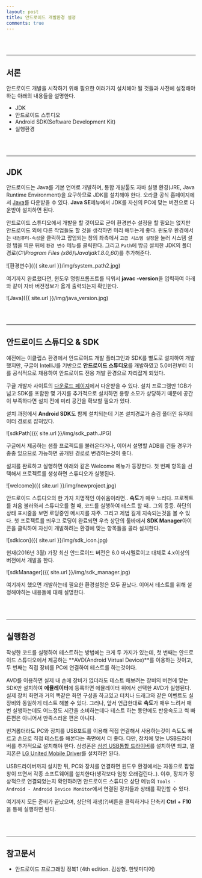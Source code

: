 ```yaml
---
layout: post
title: 안드로이드 개발환경 설정
comments: true
---
```


<br><br>

----

## 서론

안드로이드 개발을 시작하기 위해 필요한 여러가지 설치해야 될 것들과 사전에 설정해야하는 아래의 내용들을 설명한다.

- JDK
- 안드로이드 스튜디오
- Android SDK(Software Development Kit)
- 실행환경

<br><br>

----

## JDK

안드로이드는 Java를 기본 언어로 개발하며, 통합 개발툴도 자바 실행 환경(JRE, Java Runtime Environment)을 요구하므로 JDK를 설치해야 한다. 오라클 공식 홈페이지에서 [Java](http://www.oracle.com/technetwork/indexes/downloads/index.html#java)를 다운받을 수 있다. **Java SE**메뉴에서 JDK를 자신의 PC에 맞는 버전으로 다운받아 설치하면 된다.

안드로이드 스튜디오에서 개발을 할 것이므로 굳이 환경변수 설정을 할 필요는 없지만 안드로이드 외에 다른 작업들도 할 것을 생각하면 미리 해두는게 좋다. 윈도우 환경에서는 `내컴퓨터-속성`을 클릭하고 팝업되는 창의 좌측에서 `고급 시스템 설정`을 눌러 시스템 설정 탭을 띄운 뒤에 `환경 변수` 메뉴를 클릭한다. 그리고 `Path`에 방금 설치한 JDK의 폴더 경로(_C:\Program Files (x86)\Java\jdk1.8.0_60_)를 추가해준다.

![환경변수]({{ site.url }}/img/system_path2.jpg)

여기까지 완료했다면, 윈도우 명령프롬프트를 띄워서 **javac -version**을 입력하여 아래와 같이 자바 버전정보가 옳게 출력되는지 확인한다.

![Java]({{ site.url }}/img/java_version.jpg)


<br><br>

----

## 안드로이드 스튜디오 & SDK

예전에는 이클립스 환경에서 안드로이드 개발 플러그인과 SDK를 별도로 설치하여 개발했지만, 구글이 IntelliJ를 기반으로 **안드로이드 스튜디오**를 개발하였고 5.0버전부터 이를 공식적으로 채용하여 안드로이드 전용 개발 환경으로 자리잡게 되었다.

구글 개발자 사이트의 [다운로드 페이지](http://developer.android.com/intl/ko/sdk/index.html)에서 다운받을 수 있다. 설치 프로그램만 1GB가 넘고 SDK를 포함한 몇 가지를 추가적으로 설치하면 용량 소모가 상당하기 때문에 공간이 부족하다면 설치 전에 미리 공간을 확보할 필요가 있다.

설치 과정에서 **Android SDK**도 함께 설치되는데 기본 설치경로가 숨김 폴더인 유저데이터 경로로 잡혀있다.

![sdkPath]({{ site.url }}/img/sdk_path.JPG)

구글에서 제공하는 샘플 프로젝트를 불러온다거나, 이어서 설명할 ADB를 건들 경우가 종종 있으므로 가능하면 공개된 경로로 변경하는것이 좋다.

설치를 완료하고 실행하면 아래와 같은 Welcome 메뉴가 등장한다. 첫 번째 항목을 선택해서 프로젝트를 생성하면 스튜디오가 실행된다.

![welcome]({{ site.url }}/img/newproject.jpg)

안드로이드 스튜디오의 한 가지 치명적인 아쉬움이라면.. **속도**가 매우 느리다. 프로젝트를 처음 불러와서 스튜디오를 켤 때, 코드를 실행하여 테스트 할 때.. 그외 등등. 하단의 상태 표시줄을 보면 로딩중인 메시지를 자주. 그리고 제법 길게 지속되는것을 볼 수 있다. 첫 프로젝트를 띄우고 로딩이 완료되면 우측 상단의 툴바에서 **SDK Manager**아이콘을 클릭하여 자신이 개발하려는 환경에 맞는 항목들을 골라 설치한다.

![sdkicon]({{ site.url }}/img/sdk_icon.jpg)

현재(2016년 3월) 가장 최신 안드로이드 버전은 6.0 마시멜로이고 대체로 4.x이상의 버전에서 개발을 한다. 

![sdkManager]({{ site.url }}/img/sdk_manager.jpg)

여기까지 했으면 개발하는데 필요한 환경설정은 모두 끝났다. 이어서 테스트를 위해 설정해야하는 내용들에 대해 설명한다.

<br><br>

----

## 실행환경

작성한 코드를 실행하여 테스트하는 방법에는 크게 두 가지가 있는데, 첫 번째는 안드로이드 스튜디오에서 제공하는 **AVD(Android Virtual Device)**를 이용하는 것이고, 두 번째는 직접 장비를 PC에 연결하여 테스트를 하는것이다.

AVD를 이용하면 실제 내 손에 장비가 없더라도 테스트 해보려는 장비의 버전에 맞는 SDK만 설치하여 **에뮬레이터**에 등록하면 에뮬레이터 위에서 선택한 AVD가 실행된다. 실제 장치 화면과 거의 똑같은 화면 구성을 하고있고 터치나 드래그와 같은 이벤트도 실 장비와 동일하게 테스트 해볼 수 있다. 그러나, 앞서 언급한대로 **속도**가 매우 느려서 매번 실행하는데도 어느정도 시간을 소비하는데다 테스트 하는 동안에도 반응속도고 썩 빠른편은 아니어서 만족스러운 편은 아니다.

번거롭더라도 PC와 장치를 USB포트를 이용해 직접 연결해서 사용하는것이 속도도 빠르고 손으로 직접 테스트를 해본다는 측면에서 더 좋다. 다만, 장치에 맞는 USB드라이버를 추가적으로 설치해야 한다. 삼성폰은 [삼성 USB통합 드라이버](http://local.sec.samsung.com/comLocal/support/down/kies_main.do?kind=usb)를 설치하면 되고, 엘지폰은 [LG United Mobile Driver](https://www.lgmobile.co.kr/lgmobile/front/download/retrieveDownloadMain.dev)를 설치하면 된다.

USB드라이버까지 설치한 뒤, PC와 장치를 연결하면 윈도우 환경에서는 자동으로 팝업창이 뜨면서 각종 소프트웨어를 설치한다(생각보다 엄청 오래걸린다..). 이후, 장치가 정상적으로 연결되었는지 확인하려면 안드로이드 스튜디오 상단 메뉴의 `Tools - Android - Android Device Monitor`에서 연결된 장치들과 상태를 확인할 수 있다.

여기까지 모든 준비가 끝났으며, 상단의 재생(?)버튼을 클릭하거나 단축키 **Ctrl** + **F10**을 통해 실행하면 된다.

<br><br>

----

## 참고문서
- 안드로이드 프로그래밍 정복1 (4th edition. 김상형. 한빛미디어)



